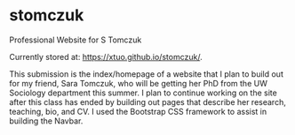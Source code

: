 # stomczuk
Professional Website for S Tomczuk

Currently stored at: https://xtuo.github.io/stomczuk/.

This submission is the index/homepage of a website that I plan to build out for my friend, Sara Tomczuk, who will be getting her PhD from the UW Sociology department this summer.  I plan to continue working on the site after this class has ended by building out pages that describe her research, teaching, bio, and CV. I used the Bootstrap CSS framework to assist in building the Navbar. 
